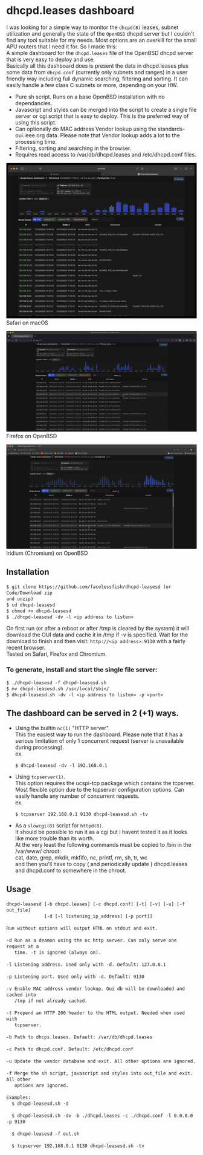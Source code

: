 # dhcpd.leases dashboard
I was looking for a simple way to monitor the `dhcpd(8)` leases, subnet utilization
and generally the state of the `OpenBSD` dhcpd server but I couldn't find any
tool suitable for my needs. Most options are an overkill for the small APU 
routers that I need it for. So I made this:  
A simple dashboard for the `dhcpd.leases` file of the OpenBSD dhcpd server
that is very easy to deploy and use.  
Basically all this dashboard does is present the data in dhcpd.leases plus some
data from `dhcpd.conf` (currently only subnets and ranges) in a user friendly way
including full dynamic searching, filtering and sorting.
It can easily handle a few class C subnets or more, depending on your HW. 

- Pure sh script. Runs on a base OpenBSD installation with no dependancies.
- Javascript and styles can be merged into the script to create a single file 
  server or cgi script that is easy to deploy. This is the preferred way of 
  using this script.
- Can optionally do MAC address Vendor lookup using the standards-oui.ieee.org 
  data. Please note that Vendor lookup adds a lot to the processing time.
- Filtering, sorting and searching in the browser.
- Requires read access to /var/db/dhcpd.leases and /etc/dhcpd.conf files.

![Screenshot 1](screenshots/Screenshot_safari_macos_2.png)
Safari on macOS

![Screenshot 3](screenshots/Screenshot_firefox_openbsd.png)
Firefox on OpenBSD

![Screenshot 4](screenshots/Screenshot_iridium_openbsd.png)
Iridium (Chromium) on OpenBSD


## Installation
```
$ git clone https://github.com/facelessfish/dhcpd-leasesd (or Code/Download zip
and unzip)
$ cd dhcpd-leasesd
$ chmod +x dhcpd-leasesd
$ ./dhcpd-leasesd -dv -l <ip address to listen>
```
On first run (or after a reboot or after /tmp is cleared by the system)
it will download the OUI data and cache it in /tmp if -v is specified.
Wait for the download to finish and then visit:
`http://<ip address>:9130` with a fairly recent browser.  
Tested on Safari, Firefox and Chromium.

### To generate, install and start the single file server:
```
$ ./dhcpd-leasesd -f dhcpd-leasesd.sh
$ mv dhcpd-leasesd.sh /usr/local/sbin/
$ dhcpd-leasesd.sh -dv -l <ip address to listen> -p <port>
```

## The dashboard can be served in 2 (+1) ways.

  - Using the builtin `nc(1)` "HTTP server".  
    This the easiest way to run the dashboard. Please note that it has a 
    serious limitation of only 1 concurrent request (server is unavailable 
    during processing).  
    ex.
    ```
    $ dhcpd-leasesd -dv -l 192.168.0.1
    ```
  - Using `tcpserver(1)`.  
    This option requires the ucspi-tcp package which contains the tcpsrver. 
    Most flexible option due to the tcpserver configuration options. Can easily
    handle any number of concurrent requests.  
    ex.
    ```
    $ tcpserver 192.168.0.1 9130 dhcpd-leasesd.sh -tv
    ```
  - As a `slowcgi(8)` script for `httpd(8)`.  
   It should be possible to run it as a cgi but i havent tested it as it looks
   like more trouble than its worth.  
   At the very least the following commands must be copied to /bin in the 
   /var/www/ chroot:  
   cat, date, grep, mkdir, mkfifo, nc, printf, rm, sh, tr, wc  
   and then you'll have to copy ( and periodically update ) dhcpd.leases and
   dhcpd.conf to somewhere in the chroot.



## Usage
```
dhcpd-leasesd [-b dhcpd.leases] [-c dhcpd.conf] [-t] [-v] [-u] [-f out_file] 
              [-d [-l listening_ip_address] [-p port]] 

Run without options will output HTML on stdout and exit.

-d Run as a deamon using the nc http server. Can only serve one request at a 
   time. -t is ignored (always on).

-l Listening address. Used only with -d. Default: 127.0.0.1

-p Listening port. Used only with -d. Default: 9130

-v Enable MAC address vendor lookup. Oui db will be downloaded and cached into
   /tmp if not already cached.

-t Prepend an HTTP 200 header to the HTML output. Needed when used with 
   tcpserver.

-b Path to dhcps.leases. Default: /var/db/dhcpd.leases

-c Path to dhcpd.conf. Default: /etc/dhcpd.conf

-u Update the vendor database and exit. All other options are ignored.

-f Merge the sh script, javascript and styles into out_file and exit. All other
   options are ignored.

Examples:
  $ dhcpd-leasesd.sh -d

  $ dhcpd-leasesd.sh -dv -b ./dhcpd.leases -c ./dhcpd.conf -l 0.0.0.0 -p 9130

  $ dhcpd-leasesd -f out.sh 

  $ tcpserver 192.168.0.1 9130 dhcpd-leasesd.sh -tv
```
